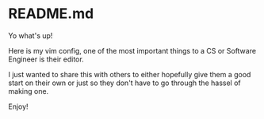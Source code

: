 # README.md

Yo what's up!

Here is my vim config, one of the most important things to a CS or Software Engineer is their editor.

I just wanted to share this with others to either hopefully give them a good start on their own or just so they don't have to go through the hassel of making one.

Enjoy!

